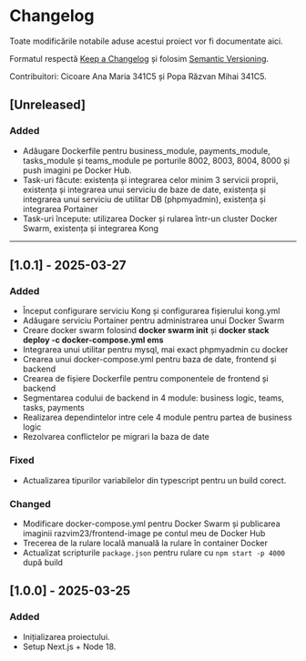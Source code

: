 # Changelog

Toate modificările notabile aduse acestui proiect vor fi documentate aici.

Formatul respectă [Keep a Changelog](https://keepachangelog.com/en/1.1.0/)
și folosim [Semantic Versioning](https://semver.org/spec/v2.0.0.html).

Contribuitori: Cicoare Ana Maria 341C5 și Popa Răzvan Mihai 341C5.

## [Unreleased]

### Added
- Adăugare Dockerfile pentru business_module, payments_module, tasks_module și teams_module
pe porturile 8002, 8003, 8004, 8000 și push imagini pe Docker Hub.
- Task-uri făcute: existența și integrarea celor minim 3 servicii proprii, existența și integrarea unui serviciu de baze de date,
existența și integrarea unui serviciu de utilitar DB (phpmyadmin), existența și integrarea Portainer
- Task-uri începute: utilizarea Docker și rularea într-un cluster Docker Swarm, existența și integrarea Kong

---

## [1.0.1] - 2025-03-27

### Added
- Început configurare serviciu Kong și configurarea fișierului kong.yml
- Adăugare serviciu Portainer pentru administrarea unui Docker Swarm
- Creare docker swarm folosind **docker swarm init** și **docker stack deploy -c docker-compose.yml ems**
- Integrarea unui utilitar pentru mysql, mai exact phpmyadmin cu docker
- Crearea unui docker-compose.yml pentru baza de date, frontend și backend
- Crearea de fișiere Dockerfile pentru componentele de frontend și backend
- Segmentarea codului de backend in 4 module: business logic, teams, tasks, payments
- Realizarea dependintelor intre cele 4 module pentru partea de business logic
- Rezolvarea conflictelor pe migrari la baza de date

### Fixed 
- Actualizarea tipurilor variabilelor din typescript pentru un build corect.

### Changed
- Modificare docker-compose.yml pentru Docker Swarm și publicarea imaginii razvim23/frontend-image pe contul meu de Docker Hub
- Trecerea de la rulare locală manuală la rulare în container Docker
- Actualizat scripturile `package.json` pentru rulare cu `npm start -p 4000` după build

## [1.0.0] - 2025-03-25

### Added
- Inițializarea proiectului.
- Setup Next.js + Node 18.
